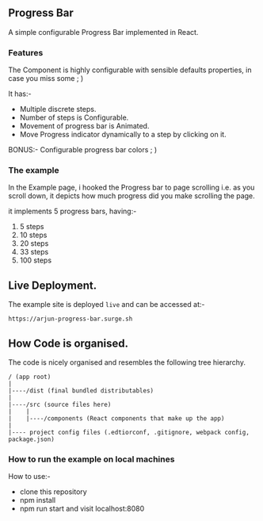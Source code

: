 ## Progress Bar
A simple configurable Progress Bar implemented in React.

### Features
The Component is highly configurable with sensible defaults properties, in case you miss some ; )

It has:-
- Multiple discrete steps.
- Number of steps is Configurable.
- Movement of progress bar is Animated.
- Move Progress indicator dynamically to a step by clicking on it.

BONUS:- Configurable progress bar colors ; )

### The example
In the Example page, i hooked the Progress bar to page scrolling i.e. as you scroll down, it depicts how much progress did you make scrolling the page.

it implements 5 progress bars, having:-
1. 5 steps
2. 10 steps
3. 20 steps
4. 33 steps
5. 100 steps

## Live Deployment.
The example site is deployed `live` and can be accessed at:-
```
https://arjun-progress-bar.surge.sh
```

## How Code is organised.
The code is nicely organised and resembles the following tree hierarchy.

```
/ (app root)
|
|----/dist (final bundled distributables)
|
|----/src (source files here)
|    |
|    |----/components (React components that make up the app)
|
|---- project config files (.edtiorconf, .gitignore, webpack config, package.json)
```

### How to run the example on local machines
How to use:-

- clone this repository
- npm install
- npm run start and visit localhost:8080
